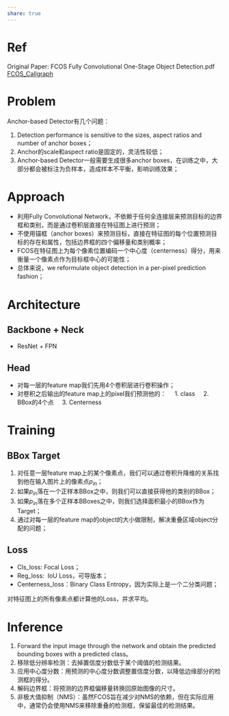```yaml
---
share: true
---
```


# Ref

Original Paper: FCOS Fully Convolutional One-Stage Object Detection.pdf
[FCOS_Callgraph](https://1drv.ms/u/s!AoE-r_P7l4j3g4U_qa2MiCnoafTX-Q?e=mvDtJk)

# Problem

Anchor-based Detector有几个问题：
1. Detection performance is sensitive to the sizes, aspect ratios and number of anchor boxes；
2. Anchor的scale和aspect ratio是固定的，灵活性较低；
3. Anchor-based Detector一般需要生成很多anchor boxes，在训练之中，大部分都会被标注为负样本，造成样本不平衡，影响训练效果；

# Approach

- 利用Fully Convolutional Network，不依赖于任何全连接层来预测目标的边界框和类别，而是通过卷积层直接在特征图上进行预测；
- 不使用锚框（anchor boxes）来预测目标，直接在特征图的每个位置预测目标的存在和属性，包括边界框的四个偏移量和类别概率；
- FCOS在特征图上为每个像素位置编码一个中心度（centerness）得分，用来衡量一个像素点作为目标框中心的可能性；
- 总体来说，we reformulate object detection in a per-pixel prediction fashion；  

# Architecture  

## Backbone + Neck

- ResNet + FPN

## Head

- 对每一层的feature map我们先用4个卷积层进行卷积操作；
- 对卷积之后输出的feature map上的pixel我们预测他的：
    1. class
    2. BBox的4个点
    3. Centerness  

# Training

## BBox Target

1. 对任意一层feature map上的某个像素点，我们可以通过卷积升降维的关系找到他在输入图片上的像素点$p_{in}$；
2. 如果$p_{in}$落在一个正样本BBox之中，则我们可以直接获得他的类别的BBox；
3. 如果$p_{in}$落在多个正样本BBoxes之中，则我们选择面积最小的BBox作为Target；
4. 通过对每一层的feature map的object的大小做限制，解决重叠区域object分配的问题；

## Loss

- Cls_loss: Focal Loss；
- Reg_loss:  IoU Loss，可导版本；
- Centerness_loss：Binary Class Entropy，因为实际上是一个二分类问题；

对特征图上的所有像素点都计算他的Loss，并求平均。

# Inference

1. Forward the input image through the network and obtain the predicted bounding boxes with a predicted class。
2. 移除低分辨率检测：去掉置信度分数低于某个阈值的检测结果。
3. 应用中心度分数：用预测的中心度分数调整置信度分数，以降低边缘部分的检测框的得分。
4. 解码边界框：将预测的边界框偏移量转换回原始图像的尺寸。
5. 非极大值抑制（NMS）：虽然FCOS旨在减少对NMS的依赖，但在实际应用中，通常仍会使用NMS来移除重叠的检测框，保留最佳的检测结果。